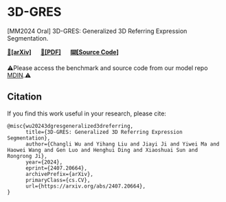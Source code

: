 # 3D-GRES
[MM2024 Oral] 3D-GRES: Generalized 3D Referring Expression Segmentation.

**[🔗[arXiv]](https://arxiv.org/abs/2407.20664)** &emsp; 
**[📄[PDF]](https://arxiv.org/pdf/2407.20664)** &emsp;
**[⌨️[Source Code]](https://github.com/sosppxo/MDIN)** &emsp;

⚠️Please access the benchmark and source code from our model repo [MDIN](https://github.com/sosppxo/MDIN).⚠️

## Citation

If you find this work useful in your research, please cite:

```
@misc{wu20243dgresgeneralized3dreferring,
      title={3D-GRES: Generalized 3D Referring Expression Segmentation}, 
      author={Changli Wu and Yihang Liu and Jiayi Ji and Yiwei Ma and Haowei Wang and Gen Luo and Henghui Ding and Xiaoshuai Sun and Rongrong Ji},
      year={2024},
      eprint={2407.20664},
      archivePrefix={arXiv},
      primaryClass={cs.CV},
      url={https://arxiv.org/abs/2407.20664}, 
}
```
